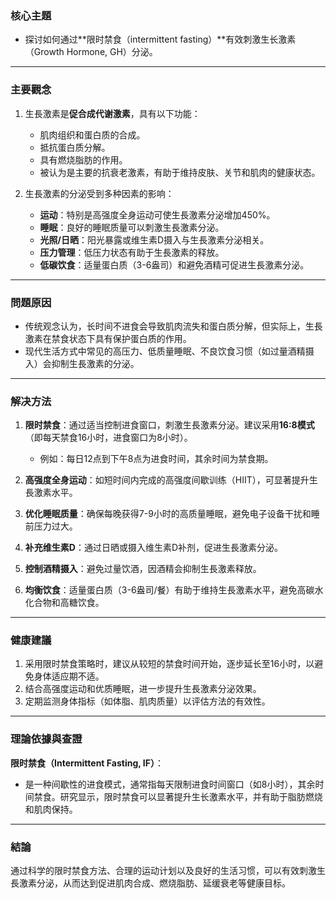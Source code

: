 ### 核心主題  
- 探讨如何通过**限时禁食（intermittent fasting）**有效刺激生长激素（Growth Hormone, GH）分泌。  

---

### 主要觀念  
1. 生長激素是**促合成代谢激素**，具有以下功能：  
   - 肌肉组织和蛋白质的合成。  
   - 抵抗蛋白质分解。  
   - 具有燃烧脂肪的作用。  
   - 被认为是主要的抗衰老激素，有助于维持皮肤、关节和肌肉的健康状态。  

2. 生長激素的分泌受到多种因素的影响：  
   - **运动**：特别是高强度全身运动可使生長激素分泌增加450%。  
   - **睡眠**：良好的睡眠质量可以刺激生長激素分泌。  
   - **光照/日晒**：阳光暴露或维生素D摄入与生長激素分泌相关。  
   - **压力管理**：低压力状态有助于生長激素的释放。  
   - **低碳饮食**：适量蛋白质（3-6盎司）和避免酒精可促进生長激素分泌。  

---

### 問題原因  
- 传统观念认为，长时间不进食会导致肌肉流失和蛋白质分解，但实际上，生長激素在禁食状态下具有保护蛋白质的作用。  
- 现代生活方式中常见的高压力、低质量睡眠、不良饮食习惯（如过量酒精摄入）会抑制生長激素的分泌。  

---

### 解决方法  
1. **限时禁食**：通过适当控制进食窗口，刺激生長激素分泌。建议采用**16:8模式**（即每天禁食16小时，进食窗口为8小时）。  
   - 例如：每日12点到下午8点为进食时间，其余时间为禁食期。  

2. **高强度全身运动**：如短时间内完成的高强度间歇训练（HIIT），可显著提升生長激素水平。  

3. **优化睡眠质量**：确保每晚获得7-9小时的高质量睡眠，避免电子设备干扰和睡前压力过大。  

4. **补充维生素D**：通过日晒或摄入维生素D补剂，促进生長激素分泌。  

5. **控制酒精摄入**：避免过量饮酒，因酒精会抑制生長激素释放。  

6. **均衡饮食**：适量蛋白质（3-6盎司/餐）有助于维持生長激素水平，避免高碳水化合物和高糖饮食。  

---

### 健康建議  
1. 采用限时禁食策略时，建议从较短的禁食时间开始，逐步延长至16小时，以避免身体适应期不适。  
2. 结合高强度运动和优质睡眠，进一步提升生長激素分泌效果。  
3. 定期监测身体指标（如体脂、肌肉质量）以评估方法的有效性。  

---

### 理論依據與查證  
**限时禁食（Intermittent Fasting, IF）**：  
- 是一种间歇性的进食模式，通常指每天限制进食时间窗口（如8小时），其余时间禁食。研究显示，限时禁食可以显著提升生长激素水平，并有助于脂肪燃烧和肌肉保持。  

---

### 結論  
通过科学的限时禁食方法、合理的运动计划以及良好的生活习惯，可以有效刺激生長激素分泌，从而达到促进肌肉合成、燃烧脂肪、延缓衰老等健康目标。
